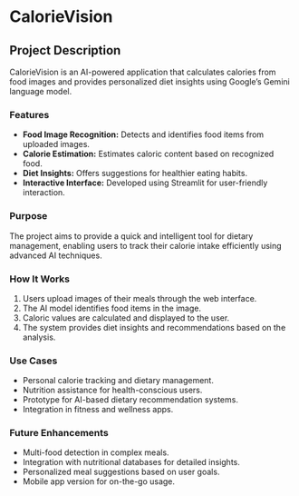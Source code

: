 

# CalorieVision

## Project Description

CalorieVision is an AI-powered application that calculates calories from food images and provides personalized diet insights using Google’s Gemini language model.

### Features

- **Food Image Recognition:** Detects and identifies food items from uploaded images.
- **Calorie Estimation:** Estimates caloric content based on recognized food.
- **Diet Insights:** Offers suggestions for healthier eating habits.
- **Interactive Interface:** Developed using Streamlit for user-friendly interaction.

### Purpose

The project aims to provide a quick and intelligent tool for dietary management, enabling users to track their calorie intake efficiently using advanced AI techniques.

### How It Works

1. Users upload images of their meals through the web interface.
2. The AI model identifies food items in the image.
3. Caloric values are calculated and displayed to the user.
4. The system provides diet insights and recommendations based on the analysis.

### Use Cases

- Personal calorie tracking and dietary management.
- Nutrition assistance for health-conscious users.
- Prototype for AI-based dietary recommendation systems.
- Integration in fitness and wellness apps.

### Future Enhancements

- Multi-food detection in complex meals.
- Integration with nutritional databases for detailed insights.
- Personalized meal suggestions based on user goals.
- Mobile app version for on-the-go usage.
